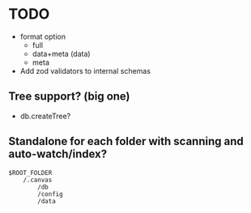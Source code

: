 # TODO

- format option
  - full
  - data+meta (data)
  - meta
- Add zod validators to internal schemas

## Tree support? (big one)

- db.createTree?

## Standalone for each folder with scanning and auto-watch/index?

```
$ROOT_FOLDER
    /.canvas
        /db
        /config
        /data
```
